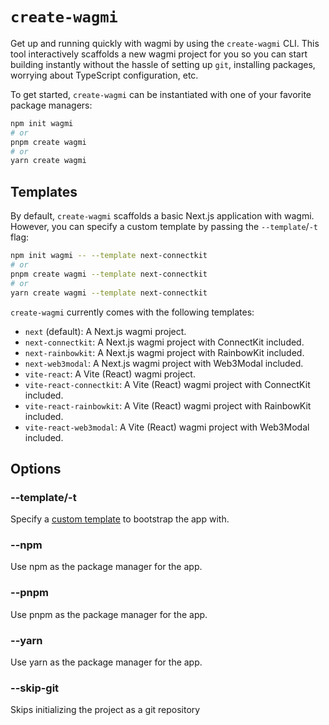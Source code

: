 # `create-wagmi`

Get up and running quickly with wagmi by using the `create-wagmi` CLI. This tool interactively scaffolds a new wagmi project for you so you can start building instantly without the hassle of setting up `git`, installing packages, worrying about TypeScript configuration, etc.

To get started, `create-wagmi` can be instantiated with one of your favorite package managers:

```bash
npm init wagmi
# or
pnpm create wagmi
# or
yarn create wagmi
```

## Templates

By default, `create-wagmi` scaffolds a basic Next.js application with wagmi. However, you can specify a custom template by passing the `--template`/`-t` flag:

```bash
npm init wagmi -- --template next-connectkit
# or
pnpm create wagmi --template next-connectkit
# or
yarn create wagmi --template next-connectkit
```

`create-wagmi` currently comes with the following templates:

- `next` (default): A Next.js wagmi project.
- `next-connectkit`: A Next.js wagmi project with ConnectKit included.
- `next-rainbowkit`: A Next.js wagmi project with RainbowKit included.
- `next-web3modal`: A Next.js wagmi project with Web3Modal included.
- `vite-react`: A Vite (React) wagmi project.
- `vite-react-connectkit`: A Vite (React) wagmi project with ConnectKit included.
- `vite-react-rainbowkit`: A Vite (React) wagmi project with RainbowKit included.
- `vite-react-web3modal`: A Vite (React) wagmi project with Web3Modal included.

## Options

### --template/-t

Specify a [custom template](#templates) to bootstrap the app with.

### --npm

Use npm as the package manager for the app.

### --pnpm

Use pnpm as the package manager for the app.

### --yarn

Use yarn as the package manager for the app.

### --skip-git

Skips initializing the project as a git repository

